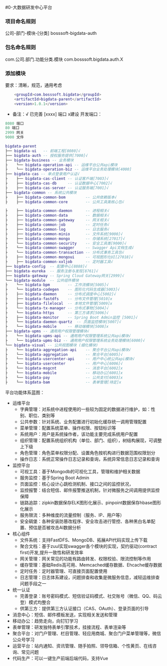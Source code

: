#0-大数据研发中心平台
### 项目命名规则
公司-部门-模块-[分类]
bosssoft-bigdata-auth
### 包名命名规则
com.公司.部门.功能分类.模块
com.bosssoft.bigdata.auth.X
### 添加模块
要求：清晰，规范，通用考虑
```lua
    <groupId>com.bosssoft.bigdata</groupId>
    <artifactId>bigdata-parent</artifactId>
    <version>1.0.1</version>
```
- 备注：√ 已完善 [xxxx] 端口 x建设
开发端口：
```lua
8080 端口
80 端口
2999 网关
9000 文件
```
```lua
bigdata-parent
├── bigdata-ui   -- 前端工程[8080]√
├── bigdata-auth -- 授权服务提供[7000]√
├── bigdata-business -- 业务模块
├    └── bigdata-operation-api -- 运维平台公共api模块
├    └── bigdata-operation-biz -- 运维平台业务处理模块[4000]
├── bigdata-cas -- 单点登录用户认证√
├    ├── bigdata-cas-client -- 认证客戶端[7003]√
├    ├── bigdata-cas-db     -- 认证数据中心[7002]√
├    ├── bigdata-cas-server -- 认证服务端[7001]√
├── bigdata-common -- 系统公共模块 
├    ├── bigdata-common-bom         -- 公共依赖版本√
├    ├── bigdata-common-core        -- 公共工具类核心包√

├    ├── bigdata-common-daemon      -- 进程相关√
├    ├── bigdata-common-data        -- 数据相关√
├    ├── bigdata-common-gateway     -- 网关相关√
├    ├── bigdata-common-job         -- 定时任务√
├    ├── bigdata-common-log         -- 日志服务√
├    ├── bigdata-common-minio       -- 文件系统[9000]√
├    ├── bigdata-common-mongo       -- 存储系统[27017]√
├    └── bigdata-common-security    -- 安全工具类[9000]√
├    └── bigdata-common-swagger     -- Swagger Api文档生成√
├    └── bigdata-common-transaction -- 分布式事务工具包√
├    ├── bigdata-common-mongoui     -- 可视图形化UI[27018]√
├    ├── bigdata-common-xxljob      -- 定时器工具√
├── bigdata-config  -- 配置中心[8888]√
├── bigdata-eureka  -- 服务注册与发现[8761]√
├── bigdata-gateway -- Spring Cloud Gateway网关[2999]√
└── bigdata-module  -- 公共组件模块 
├    └── bigdata-bpm        -- 工作流模块[5005]√
├    └── bigdata-codegen    -- 图形化代码生成器[5003]√
├    ├── bigdata-daemon     -- 分布式调度中心[5002]√
├    ├── bigdata-fastdfs    -- 分布文件管理[5010]x
├    ├── bigdata-filelocal  -- 本地文件管理[5009]x
├    └── bigdata-tx-manager -- 分布式事物[5004]√
├    └── bigdata-https      -- 第三方请求[5006]√
├    ├── bigdata-monitor    -- Spring Boot Admin监控 [5001]√
├    └── bigdata-daemon-quartz  -- 页面监控模块[5007]√
├    └── bigdata-mobile     -- 移动端模块[5008]x
├── bigdata-upms -- 通用用户权限管理模块√
├    └── bigdata-upms-api -- 通用用户权限管理系统公共api模块√
├    └── bigdata-upms-biz -- 通用用户权限管理系统业务处理模块[6000]√
└── bigdata-visual -- 公共视图模块 (细化模块)
├    └── bigdata-aggregation-api    -- 聚合平台公共api模块√
├    └── bigdata-aggregation        -- 聚合平台[6005]√
├    └── bigdata-usercenter-api     -- 用户中心统公共api模块√
├    └── bigdata-usercenter         -- 用户中心[6006]√
├    └── bigdata-msgcnt             -- 消息平台[6002]x
├    └── bigdata-mobile             -- 移动办公[6001]x
├    └── bigdata-pay                -- 公共支付[6003]x
├    └── bigdata-bam                -- 表单管理[待定]x
```

平台功能体系蓝图：
- 运维平台
  - 字典管理：对系统中进程使用的一些较为固定的数据进行维护，如：性别、职位、类别等
  - 公共参数：针对系统、业务配置进行初始化缓存统一调用管理配置
  - 菜单管理：配置系统菜单、操作权限、按钮标识等
  - 系统用户：用户是系统操作者，该功能主要完成系统用户配置
  - 组织管理：配置系统组织机构（单位、部门、组织），树结构展现，可调整上下级
  - 角色管理：角色菜单权限分配、设置角色按机构进行数据范围权限划分
  - 操作日志：系统正常操作日志记录和查询，系统异常信息日志记录和查询
- 监控平台
  - 可视工具：基于Mongodb的可视化工具，管理和维护相关数据
  - 服务监控：基于Spring Boot Admin
  - 页面监控：核心设计心跳检测机制、接口之间的监控状况，
  - 监控报警：结合短信、邮件报警推送机制，针对微服务之间调用提供监控保障
  - 链路追踪：zipkin数据保存ELK图形化展示、pinpoint数据保存hbase图形化展示
  - 服务限流：多种维度的流量控制（服务、IP、用户等）
  - 安全碉堡：各种安装防篡改程序、安全攻击进行管控、各种黑白名单配置、预估是否被攻击AI数据分析
- 核心组件
  - 文件系统：支持FastDFS、MongoDB、拓展API代码实现上传下载
  - 聚合文档：基于zuul实现swagger各个模块的实现，契约驱动(contract first)开发,提升一致性和研发效率
  - 网关管理：网关常见的功能有路由转发、权限校验、限流控制等作用
  - 缓存管理：基础Redis高可用、Memcached缓存数据、Ehcache缓存数据
  - 定时任务：定时器管理、可直接页面配置使用
  - 日志管理：日志体系建设，问题排查和收集是微服务信息，减轻运维排查问题手段之一
- 统一认证
  - 完善登录：账号密码模式、短信验证码模式、社交账号（微信、QQ、码云登）模式均整合
  - 供第三方：提供第三方认证接口（CAS、OAuth）、登录页面的引导
- 消息中心：短信、邮件模板发送，实现相关发送和管理
- 移动办公：趋势走向，向钉钉学习
- 表单管理：研发独特表单引擎技术，挂接流程、表单渲染等
- 聚合平台：对门户管理、栏目管理、轻应用商城、聚合门户菜单管理等，微信公众号学习
- 运营平台：站内通知、资讯管理、随手拍照、领导信箱、个性黄页、在线咨询、常见问题 
- 代码生产：可以一键生产前端后端代码，支持Vue 



